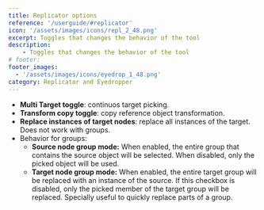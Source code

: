 ```yaml
---
title: Replicator options
reference: '/userguide/#replicator'
icon: '/assets/images/icons/repl_2_48.png'
excerpt: Toggles that changes the behavior of the tool
description:
    - Toggles that changes the behavior of the tool
# footer:
footer_images:
  - '/assets/images/icons/eyedrop_1_48.png'
category: Replicator and Eyedropper
--- 
```


* **Multi Target toggle**: continuos target picking.
* **Transform copy toggle**: copy reference object transformation.
* **Replace instances of target nodes**: replace all instances of the target. Does not work with groups.
* Behavior for groups:
  * **Source node group mode:** When enabled, the entire group that contains the source object will be selected. When disabled, only the picked object will be used.
  * **Target node group mode:** When enabled, the entire target group will be replaced with an instance of the source. If this checkbox is disabled, only the picked member of the target group will be replaced. Specially useful to quickly replace parts of a group.
